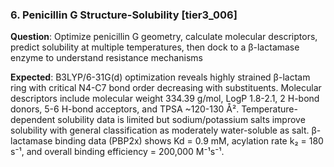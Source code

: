 ### 6. Penicillin G Structure-Solubility [tier3_006]

**Question**: Optimize penicillin G geometry, calculate molecular descriptors, predict solubility at multiple temperatures, then dock to a β-lactamase enzyme to understand resistance mechanisms

**Expected**: B3LYP/6-31G(d) optimization reveals highly strained β-lactam ring with critical N4-C7 bond order decreasing with substituents. Molecular descriptors include molecular weight 334.39 g/mol, LogP 1.8-2.1, 2 H-bond donors, 5-6 H-bond acceptors, and TPSA ~120-130 Å². Temperature-dependent solubility data is limited but sodium/potassium salts improve solubility with general classification as moderately water-soluble as salt. β-lactamase binding data (PBP2x) shows Kd = 0.9 mM, acylation rate k₂ = 180 s⁻¹, and overall binding efficiency = 200,000 M⁻¹s⁻¹.